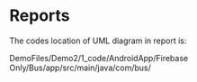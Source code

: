 # Reports

The codes location of UML diagram in report is:

DemoFiles/Demo2/1_code/AndroidApp/Firebase Only/Bus/app/src/main/java/com/bus/
